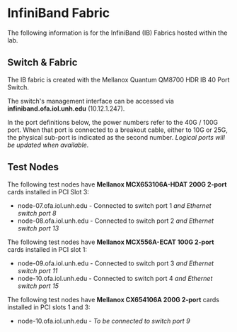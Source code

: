 # InfiniBand Fabric

The following information is for the InfiniBand (IB) Fabrics hosted within the lab.

## Switch & Fabric

The IB fabric is created with the Mellanox Quantum QM8700 HDR IB 40 Port Switch.

The switch's management interface can be accessed via **infiniband.ofa.iol.unh.edu** (10.12.1.247).

In the port definitions below, the power numbers refer to the 40G / 100G port. When
that port is connected to a breakout cable, either to 10G or 25G, the physical
sub-port is indicated as the second number.  *Logical ports will be updated
when available.*

## Test Nodes

The following test nodes have **Mellanox MCX653106A-HDAT 200G 2-port** cards installed in PCI Slot 3:

* node-07.ofa.iol.unh.edu - Connected to switch port 1 *and Ethernet switch port 8*
* node-08.ofa.iol.unh.edu - Connected to switch port 2 *and Ethernet switch port 13*

The following test nodes have **Mellanox MCX556A-ECAT 100G 2-port** cards installed in PCI slot 1:

* node-09.ofa.iol.unh.edu - Connected to switch port 3 *and Ethernet switch port 11*
* node-10.ofa.iol.unh.edu - Connected to switch port 4 *and Ethernet switch port 15*

The following test nodes have **Mellanox CX654106A 200G 2-port** cards installed in PCI slots 1 and 3:

* node-10.ofa.iol.unh.edu - *To be connected to switch port 9*
